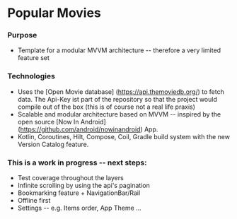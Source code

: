 # Popular Movies

### Purpose
* Template for a modular MVVM architecture -- therefore a very limited feature set

### Technologies 
* Uses the [Open Movie database] (https://api.themoviedb.org/) to fetch data. The Api-Key ist part of the repository so that the project would compile out of the box (this is of course not a real life praxis)
* Scalable and modular architecture based on MVVM -- inspired by the open source [Now In Android] (https://github.com/android/nowinandroid) App.
* Kotlin, Coroutines, Hilt, Compose, Coil, Gradle build system with the new Version Catalog feature.

### This is a work in progress -- next steps:
* Test coverage throughout the layers
* Infinite scrolling by using the api's pagination
* Bookmarking feature + NavigationBar/Rail
* Offline first
* Settings -- e.g. Items order, App Theme ...